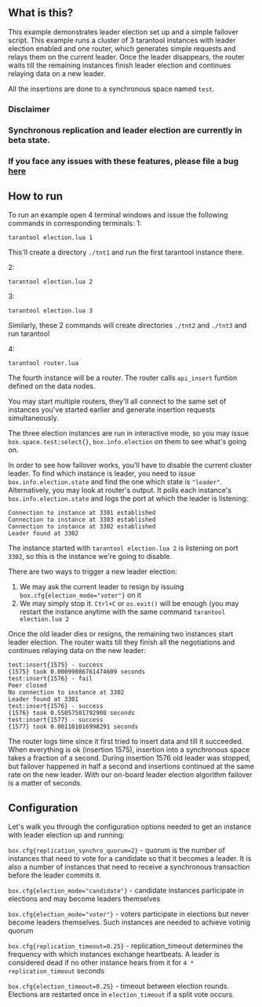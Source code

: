 ## What is this?
This example demonstrates leader election set up and a simple failover
script.
This example runs a cluster of 3 tarantool instances with leader election
enabled and one router, which generates simple requests and relays them on the
current leader. Once the leader disappears, the router waits till the remaining
instances finish leader election and continues relaying data on a new leader.

All the insertions are done to a synchronous space named `test`.

### Disclaimer

### Synchronous replication and leader election are currently in beta state.
### If you face any issues with these features, please file a bug [here](https://github.com/tarantool/tarantool/issues/)

## How to run
To run an example open 4 terminal windows and issue the following commands in
corresponding terminals:
1:
```
tarantool election.lua 1
```
This'll create a directory `./tnt1` and run the first tarantool instance there.

2:
```
tarantool election.lua 2
```
3:
```
tarantool election.lua 3
```
Similarly, these 2 commands will create directories `./tnt2` and `./tnt3` and run tarantool

4:
```
tarantool router.lua
```
The fourth instance will be a router. The router calls `api_insert` funtion defined on the
data nodes.

You may start multiple routers, they'll all connect to the same set of instances you've started
earlier and generate insertion requests simultaneously.

The three election instances are run in interactive mode, so you may issue `box.space.test:select{}`,
`box.info.election` on them to see what's going on.

In order to see how failover works, you'll have to disable the current cluster leader.
To find which instance is leader, you need to issue `box.info.election.state` and
find the one which state is `"leader"`. Alternatively, you may look at router's output.
It polls each instance's `box.info.election.state` and logs the port at which the leader
is listening:
```
Connection to instance at 3301 established
Connection to instance at 3303 established
Connection to instance at 3302 established
Leader found at 3302
````
The instance started with `tarantool election.lua 2` is listening on port `3302`, so this is
the instance we're going to disable.

There are two ways to trigger a new leader election:
1. We may ask the current leader to resign by issuing `box.cfg{election_mode="voter"}` on it
2. We may simply stop it. `Ctrl+C` or `os.exit()` will be enough (you may restart the
   instance anytime with the same command `tarantool election.lua 2`

Once the old leader dies or resigns, the remaining two instances start leader election.
The router waits till they finish all the negotiations and continues relaying data on the
new leader:
```
test:insert{1575} - success
{1575} took 0.00099086761474609 seconds
test:insert{1576} - fail
Peer closed
No connection to instance at 3302
Leader found at 3301
test:insert{1576} - success
{1576} took 0.55057501792908 seconds
test:insert{1577} - success
{1577} took 0.001101016998291 seconds
```
The router logs time since it first tried to insert data and till it succeeded.
When everything is ok (insertion 1575), insertion into a synchronous space takes
a fraction of a second.
During insertion 1576 old leader was stopped, but failover happened in half a second
and insertions continued at the same rate on the new leader.
With our on-board leader election algorithm failover is a matter of seconds.

## Configuration
Let's walk you through the configuration options needed to get an instance with
leader election up and running:

`box.cfg{replication_synchro_quorum=2}` - quorum is the number of instances that need
to vote for a candidate so that it becomes a leader. It is also a number of instances
that need to receive a synchronous transaction before the leader commits it.

`box.cfg{election_mode="candidate"}` - candidate instances participate in elections and
may become leaders themselves

`box.cfg{election_mode="voter"}` - voters participate in elections but never become
leaders themselves. Such instances are needed to achieve votinig quorum

`box.cfg{replication_timeout=0.25}` - replication_timeout determines the frequency with
which instances exchange heartbeats. A leader is considered dead if no other instance
hears from it for `4 * replication_timeout` seconds

`box.cfg{election_timeout=0.25}` - timeout between election rounds. Elections are restarted
once in `election_timeout` if a split vote occurs.
